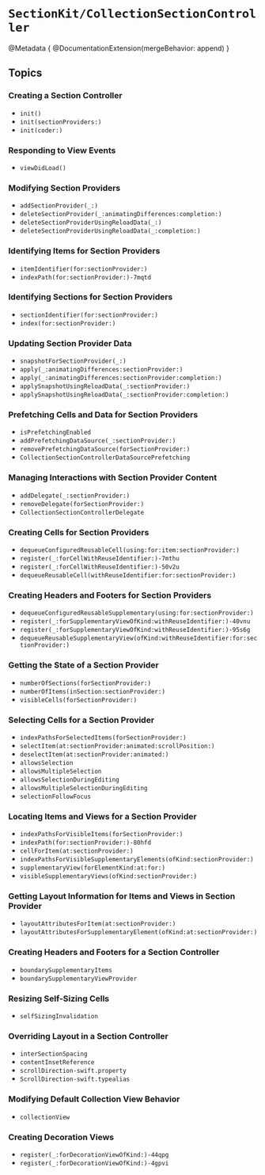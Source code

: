 # ``SectionKit/CollectionSectionController``

@Metadata {
    @DocumentationExtension(mergeBehavior: append)
}

## Topics

### Creating a Section Controller

- ``init()``
- ``init(sectionProviders:)``
- ``init(coder:)``

### Responding to View Events

- ``viewDidLoad()``

### Modifying Section Providers

- ``addSectionProvider(_:)``
- ``deleteSectionProvider(_:animatingDifferences:completion:)``
- ``deleteSectionProviderUsingReloadData(_:)``
- ``deleteSectionProviderUsingReloadData(_:completion:)``

### Identifying Items for Section Providers

- ``itemIdentifier(for:sectionProvider:)``
- ``indexPath(for:sectionProvider:)-7mqtd``

### Identifying Sections for Section Providers

- ``sectionIdentifier(for:sectionProvider:)``
- ``index(for:sectionProvider:)``

### Updating Section Provider Data

- ``snapshotForSectionProvider(_:)``
- ``apply(_:animatingDifferences:sectionProvider:)``
- ``apply(_:animatingDifferences:sectionProvider:completion:)``
- ``applySnapshotUsingReloadData(_:sectionProvider:)``
- ``applySnapshotUsingReloadData(_:sectionProvider:completion:)``

### Prefetching Cells and Data for Section Providers

- ``isPrefetchingEnabled``
- ``addPrefetchingDataSource(_:sectionProvider:)``
- ``removePrefetchingDataSource(forSectionProvider:)``
- ``CollectionSectionControllerDataSourcePrefetching``

### Managing Interactions with Section Provider Content

- ``addDelegate(_:sectionProvider:)``
- ``removeDelegate(forSectionProvider:)``
- ``CollectionSectionControllerDelegate``

### Creating Cells for Section Providers

- ``dequeueConfiguredReusableCell(using:for:item:sectionProvider:)``
- ``register(_:forCellWithReuseIdentifier:)-7mthu``
- ``register(_:forCellWithReuseIdentifier:)-50v2u``
- ``dequeueReusableCell(withReuseIdentifier:for:sectionProvider:)``

### Creating Headers and Footers for Section Providers

- ``dequeueConfiguredReusableSupplementary(using:for:sectionProvider:)``
- ``register(_:forSupplementaryViewOfKind:withReuseIdentifier:)-40vnu``
- ``register(_:forSupplementaryViewOfKind:withReuseIdentifier:)-95s6g``
- ``dequeueReusableSupplementaryView(ofKind:withReuseIdentifier:for:sectionProvider:)``

### Getting the State of a Section Provider

- ``numberOfSections(forSectionProvider:)``
- ``numberOfItems(inSection:sectionProvider:)``
- ``visibleCells(forSectionProvider:)``

### Selecting Cells for a Section Provider

- ``indexPathsForSelectedItems(forSectionProvider:)``
- ``selectItem(at:sectionProvider:animated:scrollPosition:)``
- ``deselectItem(at:sectionProvider:animated:)``
- ``allowsSelection``
- ``allowsMultipleSelection``
- ``allowsSelectionDuringEditing``
- ``allowsMultipleSelectionDuringEditing``
- ``selectionFollowFocus``

### Locating Items and Views for a Section Provider

- ``indexPathsForVisibleItems(forSectionProvider:)``
- ``indexPath(for:sectionProvider:)-80hfd``
- ``cellForItem(at:sectionProvider:)``
- ``indexPathsForVisibleSupplementaryElements(ofKind:sectionProvider:)``
- ``supplementaryView(forElementKind:at:for:)``
- ``visibleSupplementaryViews(ofKind:sectionProvider:)``

### Getting Layout Information for Items and Views in Section Provider

- ``layoutAttributesForItem(at:sectionProvider:)``
- ``layoutAttributesForSupplementaryElement(ofKind:at:sectionProvider:)``

### Creating Headers and Footers for a Section Controller

- ``boundarySupplementaryItems``
- ``boundarySupplementaryViewProvider``

### Resizing Self-Sizing Cells

- ``selfSizingInvalidation``

### Overriding Layout in a Section Controller

- ``interSectionSpacing``
- ``contentInsetReference``
- ``scrollDirection-swift.property``
- ``ScrollDirection-swift.typealias``

### Modifying Default Collection View Behavior

- ``collectionView``

### Creating Decoration Views

- ``register(_:forDecorationViewOfKind:)-44qpg``
- ``register(_:forDecorationViewOfKind:)-4gpvi``
